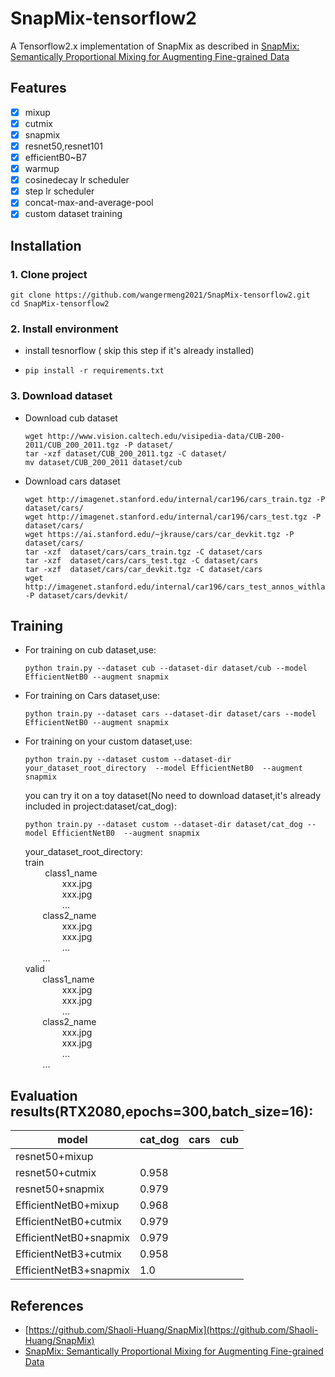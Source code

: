 
# SnapMix-tensorflow2
A Tensorflow2.x implementation of SnapMix as described in [SnapMix: Semantically Proportional Mixing for Augmenting Fine-grained Data](https://arxiv.org/abs/2012.04846)

## Features
- [x] mixup
- [x] cutmix
- [x] snapmix
- [x] resnet50,resnet101
- [x] efficientB0~B7
- [x] warmup
- [x] cosinedecay lr scheduler
- [x] step lr scheduler
- [x] concat-max-and-average-pool
- [x] custom dataset training

## Installation
###  1. Clone project
  ``` 
  git clone https://github.com/wangermeng2021/SnapMix-tensorflow2.git
  cd SnapMix-tensorflow2
  ```

###   2. Install environment
* install tesnorflow ( skip this step if it's already installed)
*     pip install -r requirements.txt

###   3. Download dataset
* Download cub dataset
  ```
  wget http://www.vision.caltech.edu/visipedia-data/CUB-200-2011/CUB_200_2011.tgz -P dataset/
  tar -xzf dataset/CUB_200_2011.tgz -C dataset/
  mv dataset/CUB_200_2011 dataset/cub
  ```
* Download cars dataset
  ```
  wget http://imagenet.stanford.edu/internal/car196/cars_train.tgz -P dataset/cars/
  wget http://imagenet.stanford.edu/internal/car196/cars_test.tgz -P dataset/cars/
  wget https://ai.stanford.edu/~jkrause/cars/car_devkit.tgz -P dataset/cars/
  tar -xzf  dataset/cars/cars_train.tgz -C dataset/cars
  tar -xzf  dataset/cars/cars_test.tgz -C dataset/cars
  tar -xzf  dataset/cars/car_devkit.tgz -C dataset/cars
  wget http://imagenet.stanford.edu/internal/car196/cars_test_annos_withlabels.mat -P dataset/cars/devkit/
  ```

## Training
* For training on cub dataset,use:
  ```
  python train.py --dataset cub --dataset-dir dataset/cub --model EfficientNetB0 --augment snapmix
  ```
* For training on Cars dataset,use:
  ```
  python train.py --dataset cars --dataset-dir dataset/cars --model EfficientNetB0 --augment snapmix
  ```
* For training on your custom dataset,use:
  ```
  python train.py --dataset custom --dataset-dir your_dataset_root_directory  --model EfficientNetB0  --augment snapmix
  ```
  you can try it on a toy dataset(No need to download dataset,it's already included in project:dataset/cat_dog):
  ```
  python train.py --dataset custom --dataset-dir dataset/cat_dog --model EfficientNetB0  --augment snapmix
  ```
  your_dataset_root_directory:  
  train  
 &nbsp; &nbsp; &nbsp; &nbsp; class1_name  
 &nbsp; &nbsp; &nbsp; &nbsp;&nbsp; &nbsp; &nbsp; &nbsp; xxx.jpg  
 &nbsp; &nbsp; &nbsp; &nbsp;&nbsp; &nbsp; &nbsp; &nbsp; xxx.jpg  
 &nbsp; &nbsp; &nbsp; &nbsp;&nbsp; &nbsp; &nbsp; &nbsp; ...  
 &nbsp; &nbsp; &nbsp; &nbsp;class2_name  
 &nbsp; &nbsp; &nbsp; &nbsp; &nbsp; &nbsp; &nbsp; &nbsp;xxx.jpg  
 &nbsp; &nbsp; &nbsp; &nbsp; &nbsp; &nbsp; &nbsp; &nbsp;xxx.jpg  
 &nbsp; &nbsp; &nbsp; &nbsp; &nbsp; &nbsp; &nbsp; &nbsp;...  
 &nbsp; &nbsp;&nbsp; &nbsp; ...  
  valid  
  &nbsp; &nbsp;  &nbsp; &nbsp;class1_name  
  &nbsp; &nbsp; &nbsp; &nbsp;&nbsp; &nbsp; &nbsp; &nbsp; xxx.jpg  
  &nbsp; &nbsp; &nbsp; &nbsp; &nbsp; &nbsp; &nbsp; &nbsp;xxx.jpg  
  &nbsp; &nbsp; &nbsp; &nbsp; &nbsp; &nbsp; &nbsp; &nbsp;...  
  &nbsp; &nbsp; &nbsp; &nbsp;class2_name  
  &nbsp; &nbsp; &nbsp; &nbsp; &nbsp; &nbsp; &nbsp; &nbsp;xxx.jpg  
  &nbsp; &nbsp; &nbsp; &nbsp;&nbsp; &nbsp; &nbsp; &nbsp; xxx.jpg  
  &nbsp; &nbsp; &nbsp; &nbsp; &nbsp; &nbsp; &nbsp; &nbsp;...  
  &nbsp; &nbsp; &nbsp; &nbsp;...  
## Evaluation results(RTX2080,epochs=300,batch_size=16):

| model                  |  cat_dog  | cars | cub  |
|------------------------|-----------|------|------|
| resnet50+mixup         |      |      |      |
| resnet50+cutmix        |  0.958    |      |      |
| resnet50+snapmix       |  0.979    |      |      |
| EfficientNetB0+mixup   |  0.968    |      |      |
| EfficientNetB0+cutmix  |  0.979    |      |      |
| EfficientNetB0+snapmix |  0.979    |      |      |
| EfficientNetB3+cutmix  |  0.958    |      |      |
| EfficientNetB3+snapmix |  1.0      |      |      |

## References
* [https://github.com/Shaoli-Huang/SnapMix](https://github.com/Shaoli-Huang/SnapMix)
* [SnapMix: Semantically Proportional Mixing for Augmenting Fine-grained Data](https://arxiv.org/abs/2012.04846)
